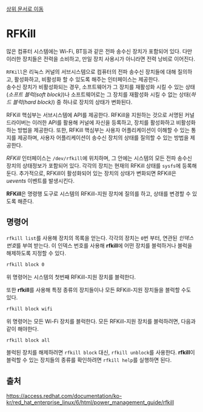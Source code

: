[상위 문서로 이동](../README.md)

# RFKill

많은 컴퓨터 시스템에는 Wi-Fi, BT등과 같은 전파 송수신 장치가 포함되어 있다. 다만 이러한 장치들은 전력을 소비하고, 만일 장치 사용시가 아니라면 전력 낭비로 이어진다.

`RFKill`은 리눅스 커널의 서브시스템으로 컴퓨터의 전파 송수신 장치들에 대해 질의하고, 활성화하고, 비활성화 할 수 있도록 해주는 인터페이스는 제공한다.   
송수신 장치가 비활성화되는 경우, 소프트웨어가 그 장치를 재활성화 시킬 수 있는 상태(*소프트 블럭(soft block)*)나 소프트웨어로는 그 장치를 재활성화 시킬 수 없는 상태(*하드 블럭(hard block)*) 중 하나로 장치의 상태가 변화된다.

RFKill 핵심부는 서브시스템에 API를 제공한다. RFKill을 지원하는 것으로 서명된 커널 드라이버는 이러한 API를 활용해 커널에 자신을 등록하고, 장치를 활성화하고 비활성화하는 방법을 제공한다. 또한, RFKill 핵심부는 사용자 어플리케이션이 이해할 수 있는 통지를 제공하며, 사용자 어플리케이션이 송수신 장치의 상태를 질의할 수 있는 방법을 제공한다.

*RFKill* 인터페이스는 `/dev/rfkill`에 위치하며, 그 안에는 시스템의 모든 전파 송수신 장치의 상태정보가 포함되어 있다. 각각의 장치는 현재의 RFKill 상태를 `sysfs`에 등록해 둔다. 추가적으로, RFKill이 활성화되어 있는 장치의 상태가 변화되면 RFKill은 *uevents* 이벤트를 발생시킨다.

**RFKill**은 명령행 도구로 시스템의 RFKill-지원 장치에 질의를 하고, 상태를 변경할 수 있도록 해준다.

## 명령어

`rfkill list`를 사용해 장치의 목록을 얻는다. 각각의 장치는 `0`번 부터, 연관된 *인덱스 번호*를 부여 받는다. 이 인덱스 번호를 사용해 **rfkill**에 어떤 장치를 블럭하거나 블럭을 해제하도록 지정할 수 있다.

```bash
rfkill block 0
```

위 명령어는 시스템의 첫번째 RFKill-지원 장치를 블럭한다.

또한  **rfkill**를 사용해 특정 종류의 장치들이나 모든 RFKill-지원 장치들을 블럭할 수도 있다. 

```bash 
rfkill block wifi
```

위 명령어는 모든 Wi-Fi 장치를 블럭한다. 모든 RFKill-지원 장치를 블럭하려면, 다음과 같이 해야한다.

```sh
rfkill block all
```

블럭된 장치를 해제하려면 `rfkill block` 대신, `rfkill unblock`를 사용한다. **rfkill**이 블럭할 수 있는 장치들의 종류를 확인하려면 `rfkill help`를 실행하면 된다.

## 출처
https://access.redhat.com/documentation/ko-kr/red_hat_enterprise_linux/6/html/power_management_guide/rfkill